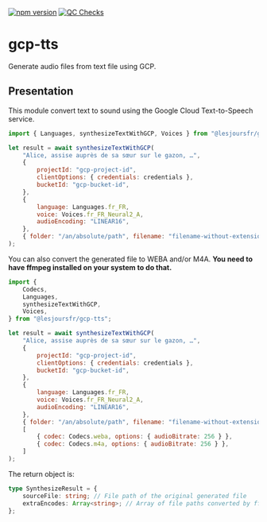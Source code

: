 [![npm version](https://badge.fury.io/js/@lesjoursfr%2Fgcp-tts.svg)](https://badge.fury.io/js/@lesjoursfr%2Fgcp-tts)
[![QC Checks](https://github.com/lesjoursfr/gcp-tts/actions/workflows/quality-control.yml/badge.svg)](https://github.com/lesjoursfr/gcp-tts/actions/workflows/quality-control.yml)

# gcp-tts

Generate audio files from text file using GCP.

## Presentation

This module convert text to sound using the Google Cloud Text-to-Speech service.

```javascript
import { Languages, synthesizeTextWithGCP, Voices } from "@lesjoursfr/gcp-tts";

let result = await synthesizeTextWithGCP(
	"Alice, assise auprès de sa sœur sur le gazon, …",
	{
		projectId: "gcp-project-id",
		clientOptions: { credentials: credentials },
		bucketId: "gcp-bucket-id",
	},
	{
		language: Languages.fr_FR,
		voice: Voices.fr_FR_Neural2_A,
		audioEncoding: "LINEAR16",
	},
	{ folder: "/an/absolute/path", filename: "filename-without-extension" }
);
```

You can also convert the generated file to WEBA and/or M4A.
**You need to have ffmpeg installed on your system to do that.**

```javascript
import {
	Codecs,
	Languages,
	synthesizeTextWithGCP,
	Voices,
} from "@lesjoursfr/gcp-tts";

let result = await synthesizeTextWithGCP(
	"Alice, assise auprès de sa sœur sur le gazon, …",
	{
		projectId: "gcp-project-id",
		clientOptions: { credentials: credentials },
		bucketId: "gcp-bucket-id",
	},
	{
		language: Languages.fr_FR,
		voice: Voices.fr_FR_Neural2_A,
		audioEncoding: "LINEAR16",
	},
	{ folder: "/an/absolute/path", filename: "filename-without-extension" },
	[
		{ codec: Codecs.weba, options: { audioBitrate: 256 } },
		{ codec: Codecs.m4a, options: { audioBitrate: 256 } },
	]
);
```

The return object is:

```typescript
type SynthesizeResult = {
	sourceFile: string; // File path of the original generated file
	extraEncodes: Array<string>; // Array of file paths converted by ffmpeg
};
```
